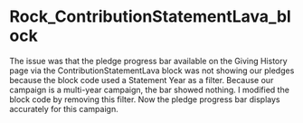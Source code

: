 # Rock_ContributionStatementLava_block

The issue was that the pledge progress bar available on the Giving History page via the ContributionStatementLava block was not showing our pledges because the block code used a Statement Year as a filter.  Because our campaign is a multi-year campaign, the bar showed nothing.  I modified the block code by removing this filter.  Now the pledge progress bar displays accurately for this campaign.
